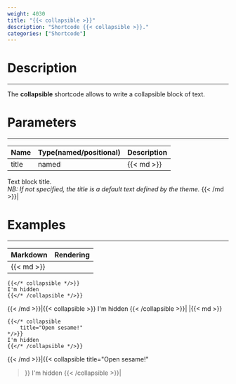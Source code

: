 ```yaml
---
weight: 4030
title: "{{< collapsible >}}"
description: "Shortcode {{< collapsible >}}."
categories: ["Shortcode"]
---
```


# Description
---

The **collapsible** shortcode allows to write a collapsible block of text.

# Parameters
---

| Name | Type(named/positional) | Description |
| ---- | ---------------------- | ----------- |
| title | named |{{< md >}}
Text block title.  
*NB: If not specified, the title is a default text defined by the theme.*
{{< /md >}}|

# Examples
---

| Markdown | Rendering |
| -------- | --------- |
|{{< md >}}
```
{{</* collapsible */>}}
I'm hidden
{{</* /collapsible */>}}
```
{{< /md >}}|{{< collapsible >}}
I'm hidden
{{< /collapsible >}}|
|{{< md >}}
```
{{</* collapsible
    title="Open sesame!"
*/>}}
I'm hidden
{{</* /collapsible */>}}
```
{{< /md >}}|{{< collapsible
    title="Open sesame!"
>}}
I'm hidden
{{< /collapsible >}}|
